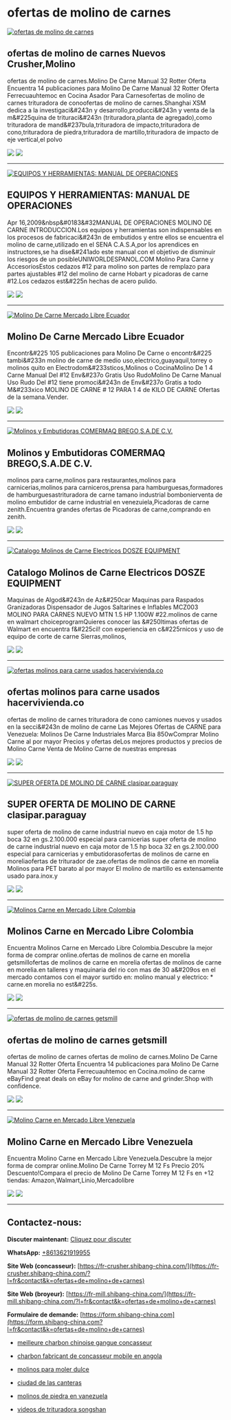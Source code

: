 # ofertas de molino de carnes

<a href="https://swt.shibang-china.com/?l=fr&img&k=ofertas+de+molino+de+carnes" target="_blank">![ofertas de molino de carnes](http://static.shibang-china.com/all-800x300/199.jpg)</a>

## ofertas de molino de carnes Nuevos Crusher,Molino
ofertas de molino de carnes.Molino De Carne Manual 32 Rotter Oferta Encuentra 14 publicaciones para Molino De Carne Manual 32 Rotter Oferta Ferrecuauhtemoc en Cocina Asador Para Carnesofertas de molino de carnes trituradora de conoofertas de molino de carnes.Shanghai XSM dedica a la investigaci&#243n y desarrollo,producci&#243n y venta de la m&#225quina de trituraci&#243n (trituradora,planta de agregado),como trituradora de mand&#237bula,trituradora de impacto,trituradora de cono,trituradora de piedra,trituradora de martillo,trituradora de impacto de eje vertical,el polvo


<a href="https://whatsapp.shibangsoft.com/WhatsApp.php" target="_blank" title="WhatsApp">![](http://static.shibang-china.com/icon/whatsapp.png)</a> <a href="https://swt.shibang-china.com/?l=fr&icon&k=ofertas+de+molino+de+carnes" target="_blank">![](http://static.shibang-china.com/icon/chat-fr.png)</a>

---

<a href="https://swt.shibang-china.com/?l=fr&img&k=ofertas+de+molino+de+carnes" target="_blank">![EQUIPOS Y HERRAMIENTAS: MANUAL DE OPERACIONES](http://static.shibang-china.com/all-800x300/528.jpg)</a>

## EQUIPOS Y HERRAMIENTAS: MANUAL DE OPERACIONES
Apr 16,2009&nbsp&#0183&#32MANUAL DE OPERACIONES MOLINO DE CARNE INTRODUCCION.Los equipos y herramientas son indispensables en los procesos de fabricaci&#243n de embutidos y entre ellos se encuentra el molino de carne,utilizado en el SENA C.A.S.A,por los aprendices en instructores,se ha dise&#241ado este manual con el objetivo de disminuir los riesgos de un posibleUNIWORLDESPANOL.COM Molino Para Carne y AccesoriosEstos cedazos #12 para molino son partes de remplazo para partes ajustables #12 del molino de carne Hobart y picadoras de carne #12.Los cedazos est&#225n hechas de acero pulido.


<a href="https://whatsapp.shibangsoft.com/WhatsApp.php" target="_blank" title="WhatsApp">![](http://static.shibang-china.com/icon/whatsapp.png)</a> <a href="https://swt.shibang-china.com/?l=fr&icon&k=ofertas+de+molino+de+carnes" target="_blank">![](http://static.shibang-china.com/icon/chat-fr.png)</a>

---

<a href="https://swt.shibang-china.com/?l=fr&img&k=ofertas+de+molino+de+carnes" target="_blank">![Molino De Carne Mercado Libre Ecuador](http://static.shibang-china.com/all-800x300/61.jpg)</a>

## Molino De Carne Mercado Libre Ecuador
Encontr&#225 105 publicaciones para Molino De Carne o encontr&#225 tambi&#233n molino de carne de medio uso,electrico,guayaquil,torrey o molinos quito en Electrodom&#233sticos,Molinos o CocinaMolino De 1 4 Carne Manual Del #12 Env&#237o Gratis Uso RudoMolino De Carne Manual Uso Rudo Del #12 tiene promoci&#243n de Env&#237o Gratis a todo M&#233xico MOLINO DE CARNE # 12 PARA 1 4 de KILO DE CARNE Ofertas de la semana.Vender.


<a href="https://whatsapp.shibangsoft.com/WhatsApp.php" target="_blank" title="WhatsApp">![](http://static.shibang-china.com/icon/whatsapp.png)</a> <a href="https://swt.shibang-china.com/?l=fr&icon&k=ofertas+de+molino+de+carnes" target="_blank">![](http://static.shibang-china.com/icon/chat-fr.png)</a>

---

<a href="https://swt.shibang-china.com/?l=fr&img&k=ofertas+de+molino+de+carnes" target="_blank">![Molinos y Embutidoras COMERMAQ BREGO,S.A.DE C.V.](http://static.shibang-china.com/all-800x300/142.jpg)</a>

## Molinos y Embutidoras COMERMAQ BREGO,S.A.DE C.V.
molinos para carne,molinos para restaurantes,molinos para carnicerias,molinos para carniceros,prensa para hamburguesas,formadores de hamburguesastrituradora de carne tamano industrial bombonierventa de molino embutidor de carne industrial en venezuiela,Picadoras de carne zenith.Encuentra grandes ofertas de Picadoras de carne,comprando en zenith.


<a href="https://whatsapp.shibangsoft.com/WhatsApp.php" target="_blank" title="WhatsApp">![](http://static.shibang-china.com/icon/whatsapp.png)</a> <a href="https://swt.shibang-china.com/?l=fr&icon&k=ofertas+de+molino+de+carnes" target="_blank">![](http://static.shibang-china.com/icon/chat-fr.png)</a>

---

<a href="https://swt.shibang-china.com/?l=fr&img&k=ofertas+de+molino+de+carnes" target="_blank">![Catalogo Molinos de Carne Electricos DOSZE EQUIPMENT](http://static.shibang-china.com/all-800x300/190.jpg)</a>

## Catalogo Molinos de Carne Electricos DOSZE EQUIPMENT
Maquinas de Algod&#243n de Az&#250car Maquinas para Raspados Granizadoras Dispensador de Jugos Saltarines e Inflables MCZ003 MOLINO PARA CARNES NUEVO MTN 1.5 HP 1.100W #22.molinos de carne en walmart choiceprogramQuieres conocer las &#250ltimas ofertas de Walmart en encuentra f&#225cil! con experiencia en c&#225rnicos y uso de equipo de corte de carne Sierras,molinos,


<a href="https://whatsapp.shibangsoft.com/WhatsApp.php" target="_blank" title="WhatsApp">![](http://static.shibang-china.com/icon/whatsapp.png)</a> <a href="https://swt.shibang-china.com/?l=fr&icon&k=ofertas+de+molino+de+carnes" target="_blank">![](http://static.shibang-china.com/icon/chat-fr.png)</a>

---

<a href="https://swt.shibang-china.com/?l=fr&img&k=ofertas+de+molino+de+carnes" target="_blank">![ofertas molinos para carne usados hacervivienda.co](http://static.shibang-china.com/all-800x300/161.jpg)</a>

## ofertas molinos para carne usados hacervivienda.co
ofertas de molino de carnes trituradora de cono camiones nuevos y usados en la secci&#243n de molino de carne Las Mejores Ofertas de CARNE para Venezuela: Molinos De Carne Industriales Marca Bia 850wComprar Molino Carne al por mayor Precios y ofertas deLos mejores productos y precios de Molino Carne Venta de Molino Carne de nuestras empresas


<a href="https://whatsapp.shibangsoft.com/WhatsApp.php" target="_blank" title="WhatsApp">![](http://static.shibang-china.com/icon/whatsapp.png)</a> <a href="https://swt.shibang-china.com/?l=fr&icon&k=ofertas+de+molino+de+carnes" target="_blank">![](http://static.shibang-china.com/icon/chat-fr.png)</a>

---

<a href="https://swt.shibang-china.com/?l=fr&img&k=ofertas+de+molino+de+carnes" target="_blank">![SUPER OFERTA DE MOLINO DE CARNE clasipar.paraguay](http://static.shibang-china.com/all-800x300/1194.jpg)</a>

## SUPER OFERTA DE MOLINO DE CARNE clasipar.paraguay
super oferta de molino de carne industrial nuevo en caja motor de 1.5 hp boca 32 en gs.2.100.000 especial para carnicerias super oferta de molino de carne industrial nuevo en caja motor de 1.5 hp boca 32 en gs.2.100.000 especial para carnicerias y embutidorasofertas de molinos de carne en moreliaofertas de triturador de zae.ofertas de molinos de carne en morelia Molinos para PET barato al por mayor El molino de martillo es extensamente usado para.inox.y


<a href="https://whatsapp.shibangsoft.com/WhatsApp.php" target="_blank" title="WhatsApp">![](http://static.shibang-china.com/icon/whatsapp.png)</a> <a href="https://swt.shibang-china.com/?l=fr&icon&k=ofertas+de+molino+de+carnes" target="_blank">![](http://static.shibang-china.com/icon/chat-fr.png)</a>

---

<a href="https://swt.shibang-china.com/?l=fr&img&k=ofertas+de+molino+de+carnes" target="_blank">![Molinos Carne en Mercado Libre Colombia](http://static.shibang-china.com/all-800x300/391.jpg)</a>

## Molinos Carne en Mercado Libre Colombia
Encuentra Molinos Carne en Mercado Libre Colombia.Descubre la mejor forma de comprar online.ofertas de molinos de carne en morelia getsmillofertas de molinos de carne en morelia ofertas de molinos de carne en morelia.en talleres y maquinaria del rio con mas de 30 a&#209os en el mercado contamos con el mayor surtido en: molino manual y electrico: * carne.en morelia no est&#225s.


<a href="https://whatsapp.shibangsoft.com/WhatsApp.php" target="_blank" title="WhatsApp">![](http://static.shibang-china.com/icon/whatsapp.png)</a> <a href="https://swt.shibang-china.com/?l=fr&icon&k=ofertas+de+molino+de+carnes" target="_blank">![](http://static.shibang-china.com/icon/chat-fr.png)</a>

---

<a href="https://swt.shibang-china.com/?l=fr&img&k=ofertas+de+molino+de+carnes" target="_blank">![ofertas de molino de carnes getsmill](http://static.shibang-china.com/all-800x300/661.jpg)</a>

## ofertas de molino de carnes getsmill
ofertas de molino de carnes ofertas de molino de carnes.Molino De Carne Manual 32 Rotter Oferta Encuentra 14 publicaciones para Molino De Carne Manual 32 Rotter Oferta Ferrecuauhtemoc en Cocina.molino de carne eBayFind great deals on eBay for molino de carne and grinder.Shop with confidence.


<a href="https://whatsapp.shibangsoft.com/WhatsApp.php" target="_blank" title="WhatsApp">![](http://static.shibang-china.com/icon/whatsapp.png)</a> <a href="https://swt.shibang-china.com/?l=fr&icon&k=ofertas+de+molino+de+carnes" target="_blank">![](http://static.shibang-china.com/icon/chat-fr.png)</a>

---

<a href="https://swt.shibang-china.com/?l=fr&img&k=ofertas+de+molino+de+carnes" target="_blank">![Molino Carne en Mercado Libre Venezuela](http://static.shibang-china.com/all-800x300/684.jpg)</a>

## Molino Carne en Mercado Libre Venezuela
Encuentra Molino Carne en Mercado Libre Venezuela.Descubre la mejor forma de comprar online.Molino De Carne Torrey M 12 Fs Precio 20% Descuento!Compara el precio de Molino De Carne Torrey M 12 Fs en +12 tiendas: Amazon,Walmart,Linio,Mercadolibre


<a href="https://whatsapp.shibangsoft.com/WhatsApp.php" target="_blank" title="WhatsApp">![](http://static.shibang-china.com/icon/whatsapp.png)</a> <a href="https://swt.shibang-china.com/?l=fr&icon&k=ofertas+de+molino+de+carnes" target="_blank">![](http://static.shibang-china.com/icon/chat-fr.png)</a>

---
## Contactez-nous:

**Discuter maintenant:** [Cliquez pour discuter](https://swt.shibang-china.com?l=fr&contact&k=ofertas+de+molino+de+carnes)

**WhatsApp:**  [+8613621919955](https://whatsapp.shibangsoft.com/WhatsApp.php)

**Site Web (concasseur):** [https://fr-crusher.shibang-china.com/](https://fr-crusher.shibang-china.com/?l=fr&contact&k=ofertas+de+molino+de+carnes)

**Site Web (broyeur):** [https://fr-mill.shibang-china.com/](https://fr-mill.shibang-china.com/?l=fr&contact&k=ofertas+de+molino+de+carnes)

**Formulaire de demande:** [https://form.shibang-china.com](https://form.shibang-china.com?l=fr&contact&k=ofertas+de+molino+de+carnes)

* [meilleure charbon chinoise gangue concasseur](../62/meilleure%20charbon%20chinoise%20gangue%20concasseur.md)

* [charbon fabricant de concasseur mobile en angola](../62/charbon%20fabricant%20de%20concasseur%20mobile%20en%20angola.md)

* [molinos para moler dulce](../62/molinos%20para%20moler%20dulce.md)

* [ciudad de las canteras](../63/ciudad%20de%20las%20canteras.md)

* [molinos de piedra en vanezuela](../64/molinos%20de%20piedra%20en%20vanezuela.md)

* [videos de trituradora songshan](../62/videos%20de%20trituradora%20songshan.md)